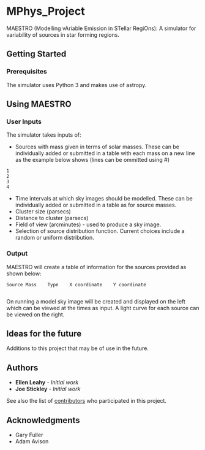# MPhys_Project

MAESTRO (Modelling vAriable Emission in STellar RegiOns): A simulator for variability of sources in star forming regions. 

## Getting Started

### Prerequisites

The simulator uses Python 3 and makes use of astropy.


## Using MAESTRO

### User Inputs

The simulator takes inputs of: 
* Sources with mass given in terms of solar masses. These can be individually added or submitted in a table with each mass on a new line as the example below shows (lines can be ommitted using #)

```
1
2
3
4

```

* Time intervals at which sky images should be modelled. These can be individually added or submitted in a table as for source masses. 
* Cluster size (parsecs)
* Distance to cluster (parsecs)
* Field of view (arcminutes) -  used to produce a sky image. 
* Selection of source distribution function. Current choices include a random or uniform distribution. 

### Output

MAESTRO will create a table of information for the sources provided as shown below:

```
Source Mass    Type    X coordinate    Y coordinate


```


On running a model sky image will be created and displayed on the left which can be viewed at the times as input. A light curve for each source can be viewed on the right.

## Ideas for the future

Additions to this project that may be of use in the future.

## Authors

* **Ellen Leahy** - *Initial work*
* **Joe Stickley** - *Initial work* 

See also the list of [contributors](https://github.com/ellenleahy-95/mphys_project/contributors) who participated in this project.

## Acknowledgments

* Gary Fuller
* Adam Avison

